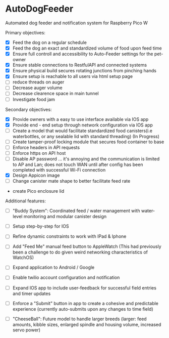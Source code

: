 # AutoDogFeeder
Automated dog feeder and notification system for Raspberry Pico W

Primary objectives: 
- [x] Feed the dog on a regular schedule
- [x] Feed the dog an exact and standardized volume of food upon feed time
- [x] Ensure full controll and accessibility to Auto-Feeder settings for the pet-owner
- [x] Ensure stable connections to RestfulAPI and connected systems
- [x] Ensure physical build secures rotating junctions from pinching hands
- [x] Ensure setup is reachable to all users via html setup page
- [ ] reduce threads on auger
- [ ] Decrease auger volume
- [ ] Decrease clearence space in main tunnel
- [ ] Investigate food jam

Secondary objectives:
- [x] Provide owners with a easy to use interface available via IOS app
- [x] Provide end - end setup through network configuration via IOS app
- [ ] Create a model that would facilitate standardized food canisters(i.e waterbottles, or any sealable lid with standard threading) (In Progress)
- [ ] Create tamper-proof locking module that secures food container to base
- [ ] Enforce headers in API requests
- [ ] Enforce https on API host
- [ ] Disable AP password ... it's annoying and the communication is limited to AP and Lan; does not touch WAN until after config has been completed with successful Wi-Fi connection
- [x] Design Appicon image
- [ ] Change canister mate shape to better facilitate feed rate
- create Pico enclosure lid

Additional features:
- [ ] "Buddy System": Coordinated feed / water management with water-level monitoring and modular canister design
- [ ] Setup step-by-step for IOS
- [ ] Refine dynamic constraints to work with IPad & Iphone
- [ ] Add "Feed Me" manual feed button to AppleWatch (This had previously been a challenge to do given weird networking characteristics of WatchOS)
- [ ] Expand application to Android / Google
- [ ] Enable twilio account configuration and notification
- [ ] Expand IOS app to include user-feedback for successful field entries and timer updates
- [ ] Enforce a "Submit" button in app to create a cohesive and predictable experience (currently auto-submits upon any changes to time field)
- [ ] "CheeseBall": Future model to handle larger breeds (larger: feed amounts, kibble sizes, enlarged spindle and housing volume, increased servo power)



